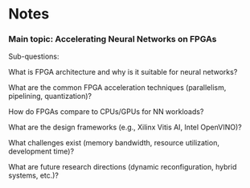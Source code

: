 # Notes

### Main topic: Accelerating Neural Networks on FPGAs

Sub-questions:

What is FPGA architecture and why is it suitable for neural networks?

What are the common FPGA acceleration techniques (parallelism, pipelining, quantization)?

How do FPGAs compare to CPUs/GPUs for NN workloads?

What are the design frameworks (e.g., Xilinx Vitis AI, Intel OpenVINO)?

What challenges exist (memory bandwidth, resource utilization, development time)?

What are future research directions (dynamic reconfiguration, hybrid systems, etc.)?



